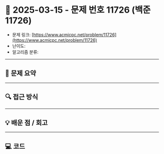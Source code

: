 # 📅 2025-03-15 - 문제 번호 11726 (백준 11726)

<!-- 문제 링크 -->
- 문제 링크: [https://www.acmicpc.net/problem/11726](https://www.acmicpc.net/problem/11726)
- 난이도: 
- 알고리즘 분류: 

---

## 📌 문제 요약 

---

## 🔍 접근 방식 

---

## 💡 배운 점 / 회고 

---

## 💻 코드

